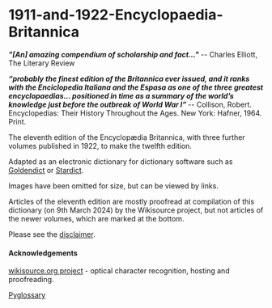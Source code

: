 # 1911-and-1922-Encyclopaedia-Britannica

<b><i>"[An] amazing compendium of scholarship and fact..."</i></b>
-- Charles Elliott, The Literary Review

<b><i>“probably the finest edition of the Britannica ever issued, and it ranks with the Enciclopedia Italiana and the Espasa as one of the three greatest encyclopaedias... positioned in time as a summary of the world’s knowledge just before the outbreak of World War I” </i></b>
-- Collison, Robert. Encyclopedias: Their History Throughout the Ages. New York: Hafner, 1964. Print.

The eleventh edition of the Encyclopædia Britannica, with three further volumes published in 1922, to make the twelfth edition. 

Adapted as an electronic dictionary for dictionary software such as <a href="http://www.goldendict.org/">Goldendict</a> or <a href="https://github.com/huzheng001/stardict-3">Stardict</a>. 

Images have been omitted for size, but can be viewed by links.  

Articles of the eleventh edition are mostly proofread at compilation of this dictionary (on 9th March 2024) by the Wikisource project, but not articles of the newer volumes, which are marked at the bottom.  

Please see the <a href="https://github.com/lxs602/1911-and-1922-Encyclopaedia-Britannica/blob/main/Disclaimer.md">disclaimer</a>.

<h4>Acknowledgements</h4>
<a href="https://en.wikisource.org/wiki/Wikisource:WikiProject_1911_Encyclop%C3%A6dia_Britannica">wikisource.org project</a> - optical character recognition, hosting and proofreading.

<a href="https://github.com/ilius/pyglossary">Pyglossary</a>
